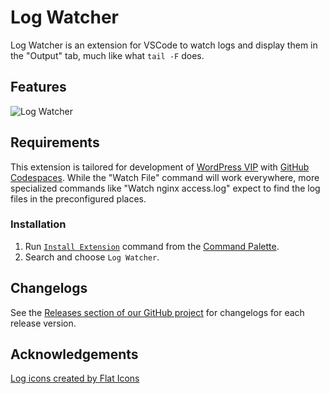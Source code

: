 # Log Watcher

Log Watcher is an extension for VSCode to watch logs and display them in the "Output" tab, much like what `tail -F` does.

## Features

![Log Watcher](https://github.com/Automattic/vscode-logwatcher/assets/7810770/f3849fa6-09cf-4936-9d26-12a25ca1dd18)

## Requirements

This extension is tailored for development of [WordPress VIP](https://docs.wpvip.com/) with [GitHub Codespaces](https://docs.wpvip.com/technical-references/developing-with-github-codespaces/). While the "Watch File" command will work everywhere, more specialized commands like "Watch nginx access.log" expect to find the log files in the preconfigured places.

### Installation

1. Run [`Install Extension`](https://code.visualstudio.com/docs/editor/extension-gallery#_install-an-extension) command from the [Command Palette](https://code.visualstudio.com/Docs/editor/codebasics#_command-palette).
2. Search and choose `Log Watcher`.

## Changelogs

See the [Releases section of our GitHub project](https://github.com/Automattic/vscode-logwatcher/releases) for changelogs for each release version.

## Acknowledgements

[Log icons created by Flat Icons](https://www.flaticon.com/free-icons/log)
